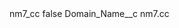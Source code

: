<?xml version="1.0" encoding="UTF-8"?>
<CustomMetadata xmlns="http://soap.sforce.com/2006/04/metadata" xmlns:xsi="http://www.w3.org/2001/XMLSchema-instance" xmlns:xsd="http://www.w3.org/2001/XMLSchema">
    <label>nm7_cc</label>
    <protected>false</protected>
    <values>
        <field>Domain_Name__c</field>
        <value xsi:type="xsd:string">nm7.cc</value>
    </values>
</CustomMetadata>
